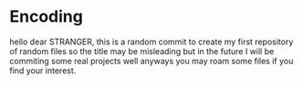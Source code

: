 # Encoding
hello dear STRANGER, this is a random commit to create my first repository of random files so the title may be misleading but in the future I will be commiting some real projects
well anyways you may roam some files if you find your interest.
